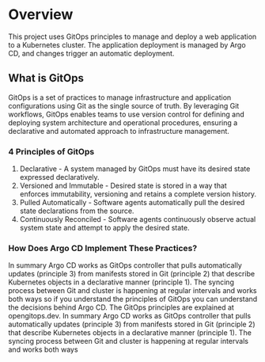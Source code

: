 # Overview

This project uses GitOps principles to manage and deploy a web application to a Kubernetes cluster. The application deployment is managed by Argo CD, and changes trigger an automatic deployment.

## What is GitOps
GitOps is a set of practices to manage infrastructure and application configurations using Git as the single source of truth. By leveraging Git workflows, GitOps enables teams to use version control for defining and deploying system architecture and operational procedures, ensuring a declarative and automated approach to infrastructure management. 

### 4 Principles of GitOps

1. Declarative - A system managed by GitOps must have its desired state expressed declaratively.
2. Versioned and Immutable - Desired state is stored in a way that enforces immutability, versioning and retains a complete version history.
3. Pulled Automatically - Software agents automatically pull the desired state declarations from the source.
4. Continuously Reconciled - Software agents continuously observe actual system state and attempt to apply the desired state.


### How Does Argo CD Implement These Practices?

In summary Argo CD works as GitOps controller that pulls automatically updates (principle 3) from manifests stored in Git (principle 2) that describe Kubernetes objects in a declarative manner (principle 1). The syncing process between Git and cluster is happening at regular intervals and works both ways so if you understand the principles of GitOps you can understand the decisions behind Argo CD. The GitOps principles are explained at opengitops.dev. In summary Argo CD works as GitOps controller that pulls automatically updates (principle 3) from manifests stored in Git (principle 2) that describe Kubernetes objects in a declarative manner (principle 1). The syncing process between Git and cluster is happening at regular intervals and works both ways
